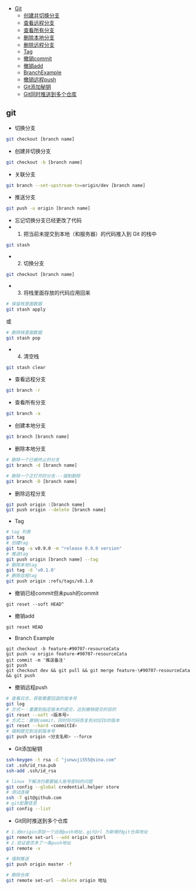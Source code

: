 - [Git](#git)
    - [创建并切换分支](#创建并切换分支)
    - [查看远程分支](#查看远程分支)
    - [查看所有分支](#查看所有分支)
    - [删除本地分支](#删除本地分支)
    - [删除远程分支](#删除远程分支)
    - [Tag](#Tag)
    - [撤销commit](#撤销commit)
    - [撤销add](#撤销add)
    - [BranchExample](#BranchExample)
    - [撤销远程push](#撤销远程push)
    - [Git添加秘钥](#Git添加秘钥)
    - [Git同时推送到多个仓库](#gitPushMoreRepository)

## <a id="git">git</a>

* 切换分支
```bash
git checkout [branch name] 
```

* <a id="创建并切换分支">创建并切换分支</a>
```bash
git checkout -b [branch name] 
```

* 关联分支
```bash
git branch --set-upstream-to=origin/dev [branch name] 
```

* 推送分支
```bash
git push -u origin [branch name]
```

* 忘记切换分支已经更改了代码
* 1. 把当前未提交到本地（和服务器）的代码推入到 Git 的栈中
```bash
git stash
```
* 2. 切换分支
```bash
git checkout [branch name]
```
* 3. 将栈里面存放的代码应用回来
```bash
# 保留栈里面数据
git stash apply
```
或
```bash
# 删除栈里面数据
git stash pop
```
* 4. 清空栈
```bash
git stash clear
```

* <a id="查看远程分支">查看远程分支</a>
```bash
git branch -r
```

* <a id="查看所有分支">查看所有分支</a>
```bash
git branch -a
```

* 创建本地分支
```bash
git branch [branch name]
```

* <a id="删除本地分支">删除本地分支</a>

```bash
# 删除一个已被终止的分支
git branch -d [branch name]

# 删除一个正打开的分支---强制删除
git branch -D [branch name]
```

* <a id="删除远程分支">删除远程分支</a>
```bash
git push origin :[branch name]
git push origin --delete [branch name]
```
* <a id="Tag">Tag</a>

```bash
# tag 列表
git tag
# 创建tag
git tag -a v0.9.0 -m "release 0.9.0 version"
# 推送tag
git push origin [branch name] --tag
# 删除本地tag
git tag -d 'v0.1.0'
# 删除远程tag
git push origin :refs/tags/v0.1.0
```

* <a id="撤销commit">撤销已经commit但未push的commit</a>
```
git reset --soft HEAD^ 
```

* <a id="撤销add">撤销add</a>
```
git reset HEAD
```

* <a id="BranchExample">Branch Example</a>
```
git checkout -b feature-#90707-resourceCata 
git push -u origin feature-#90707-resourceCata
git commit -m '推送备注'
git push
git checkout dev && git pull && git merge feature-\#90707-resourceCata && git push
```
* <a id="撤销远程push">撤销远程push</a>
```bash
# 查看日志，获取需要回退的版本号
git log
# 方式一：重置到指定版本的提交，达到撤销提交的目的
git reset --soft <版本号>
# 方式二：撤销commit，同时将代码恢复到对应ID的版本
git reset --hard <commitId>
# 强制提交到当前版本号
git push origin <分支名称> --force
```

* <a id="Git添加秘钥">Git添加秘钥</a>

```bash
ssh-keygen -t rsa -C "junwuji555@sina.com"
cat .ssh/id_rsa.pub
ssh-add .ssh/id_rsa

# linux 下解决仍需要输入账号密码的问题
git config --global credential.helper store
# 测试连接
ssh -T git@github.com
# git配置信息
git config --list
```

* <a id="gitPushMoreRepository">Git同时推送到多个仓库</a>
```bash
# 1.给origin添加一个远程push地址，gitUrl 为新增的git仓库地址
git remote set-url --add origin gitUrl
# 2.验证是否多了一条push地址
git remote -v 

# 强制推送
git push origin master -f

# 删除仓库 
git remote set-url --delete origin 地址
```